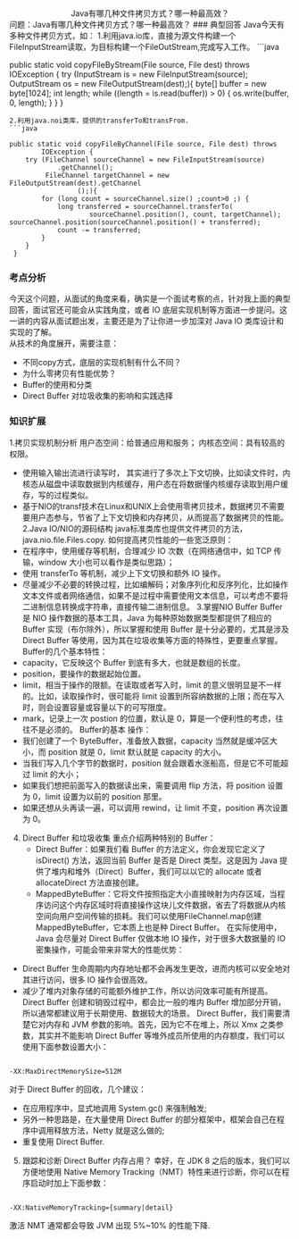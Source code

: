 <center>Java有哪几种文件拷贝方式？哪一种最高效？</center>
问题：Java有哪几种文件拷贝方式？哪一种最高效？
### 典型回答
Java今天有多种文件拷贝方式，如：
1.利用java.io库，直接为源文件构建一个FileInputStream读取，为目标构建一个FileOutStream,完成写入工作。
```java

public static void copyFileByStream(File source, File dest) throws
        IOException {
    try (InputStream is = new FileInputStream(source);
         OutputStream os = new FileOutputStream(dest);){
        byte[] buffer = new byte[1024];
        int length;
        while ((length = is.read(buffer)) > 0) {
            os.write(buffer, 0, length);
        }
    }
 }
```  
2.利用java.noi类库，提供的transferTo和transFrom.
```java

public static void copyFileByChannel(File source, File dest) throws
        IOException {
    try (FileChannel sourceChannel = new FileInputStream(source)
            .getChannel();
         FileChannel targetChannel = new FileOutputStream(dest).getChannel
                 ();){
        for (long count = sourceChannel.size() ;count>0 ;) {
            long transferred = sourceChannel.transferTo(
                    sourceChannel.position(), count, targetChannel);            sourceChannel.position(sourceChannel.position() + transferred);
            count -= transferred;
        }
    }
 }
```  
### 考点分析
今天这个问题，从面试的角度来看，确实是一个面试考察的点，针对我上面的典型回答，面试官还可能会从实践角度，或者 IO 底层实现机制等方面进一步提问。这一讲的内容从面试题出发，主要还是为了让你进一步加深对 Java IO 类库设计和实现的了解。  
从技术的角度展开，需要注意：
* 不同copy方式，底层的实现机制有什么不同？
* 为什么零拷贝有性能优势？
* Buffer的使用和分类
* Direct Buffer 对垃圾收集的影响和实践选择
### 知识扩展
1.拷贝实现机制分析
用户态空间：给普通应用和服务；
内核态空间：具有较高的权限。
* 使用输入输出流进行读写时， 其实进行了多次上下文切换，比如读文件时，内核态从磁盘中读取数据到内核缓存，用户态在将数据懂内核缓存读取到用户缓存，写的过程类似。
* 基于NIO的transf技术在Linux和UNIX上会使用零拷贝技术，数据拷贝不需要要用户态参与，节省了上下文切换和内存拷贝，从而提高了数据拷贝的性能。
2.Java IO/NIO的源码结构
java标准类库也提供文件拷贝的方法，java.nio.file.Files.copy.
如何提高拷贝性能的一些宽泛原则：
* 在程序中，使用缓存等机制，合理减少 IO 次数（在网络通信中，如 TCP 传输，window 大小也可以看作是类似思路）；
* 使用 transferTo 等机制，减少上下文切换和额外 IO 操作。
* 尽量减少不必要的转换过程，比如编解码；对象序列化和反序列化，比如操作文本文件或者网络通信，如果不是过程中需要使用文本信息，可以考虑不要将二进制信息转换成字符串，直接传输二进制信息。
3.掌握NIO Buffer
Buffer 是 NIO 操作数据的基本工具，Java 为每种原始数据类型都提供了相应的 Buffer 实现（布尔除外），所以掌握和使用 Buffer 是十分必要的，尤其是涉及 Direct Buffer 等使用，因为其在垃圾收集等方面的特殊性，更要重点掌握。  
Buffer的几个基本特性：
* capacity，它反映这个 Buffer 到底有多大，也就是数组的长度。
* position，要操作的数据起始位置。
* limit，相当于操作的限额。在读取或者写入时，limit 的意义很明显是不一样的。比如，读取操作时，很可能将 limit 设置到所容纳数据的上限；而在写入时，则会设置容量或容量以下的可写限度。
* mark，记录上一次 postion 的位置，默认是 0，算是一个便利性的考虑，往往不是必须的。
Buffer的基本 操作：
* 我们创建了一个 ByteBuffer，准备放入数据，capacity 当然就是缓冲区大小，而 position 就是 0，limit 默认就是 capacity 的大小。
* 当我们写入几个字节的数据时，position 就会跟着水涨船高，但是它不可能超过 limit 的大小；
* 如果我们想把前面写入的数据读出来，需要调用 flip 方法，将 position 设置为 0，limit 设置为以前的 position 那里。
* 如果还想从头再读一遍，可以调用 rewind，让 limit 不变，position 再次设置为 0。
4. Direct Buffer 和垃圾收集
   重点介绍两种特别的 Buffer：
   * Direct Buffer：如果我们看 Buffer 的方法定义，你会发现它定义了 isDirect() 方法，返回当前 Buffer 是否是 Direct 类型。这是因为 Java 提供了堆内和堆外（Direct）Buffer，我们可以以它的 allocate 或者 allocateDirect 方法直接创建。
   * MappedByteBuffer：它将文件按照指定大小直接映射为内存区域，当程序访问这个内存区域时将直接操作这块儿文件数据，省去了将数据从内核空间向用户空间传输的损耗。我们可以使用FileChannel.map创建 MappedByteBuffer，它本质上也是种 Direct Buffer。
  在实际使用中，Java 会尽量对 Direct Buffer 仅做本地 IO 操作，对于很多大数据量的 IO 密集操作，可能会带来非常大的性能优势：
  * Direct Buffer 生命周期内内存地址都不会再发生更改，进而内核可以安全地对其进行访问，很多 IO 操作会很高效。
  * 减少了堆内对象存储的可能额外维护工作，所以访问效率可能有所提高。
  Direct Buffer 创建和销毁过程中，都会比一般的堆内 Buffer 增加部分开销，所以通常都建议用于长期使用、数据较大的场景。
  Direct Buffer，我们需要清楚它对内存和 JVM 参数的影响。首先，因为它不在堆上，所以 Xmx 之类参数，其实并不能影响 Direct Buffer 等堆外成员所使用的内存额度，我们可以使用下面参数设置大小：
  ```
  
-XX:MaxDirectMemorySize=512M

```  
对于 Direct Buffer 的回收，几个建议：
* 在应用程序中，显式地调用 System.gc() 来强制触发;
* 另外一种思路是，在大量使用 Direct Buffer 的部分框架中，框架会自己在程序中调用释放方法，Netty 就是这么做的;
* 重复使用 Direct Buffer.
5. 跟踪和诊断 Direct Buffer 内存占用？
幸好，在 JDK 8 之后的版本，我们可以方便地使用 Native Memory Tracking（NMT）特性来进行诊断，你可以在程序启动时加上下面参数：
```

-XX:NativeMemoryTracking={summary|detail}

```  
激活 NMT 通常都会导致 JVM 出现 5%~10% 的性能下降.
